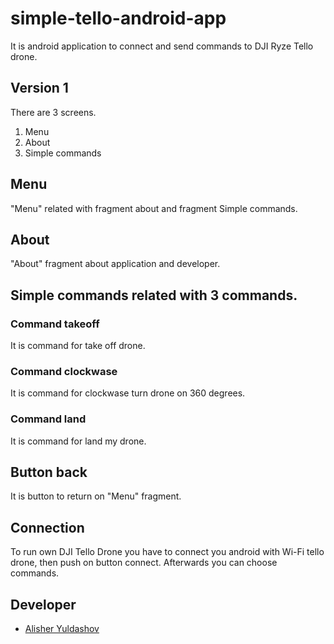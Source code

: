 # simple-tello-android-app
It is android application to connect and send commands to DJI Ryze Tello drone.

## Version 1
There are 3 screens.
1. Menu 
2. About
3. Simple commands

## Menu
"Menu" related with fragment about and fragment Simple commands.

## About
"About" fragment about application and developer.

## Simple commands related with 3 commands.
### Command takeoff
It is command for take off drone.
### Command clockwase
It is command for clockwase turn drone on 360 degrees.
### Command land
It is command for land my drone.

## Button back
It is button to return on "Menu" fragment.

## Connection
To run own DJI Tello Drone you have to connect you android with Wi-Fi tello drone, then push on button connect. Afterwards you can choose commands.

## Developer
- [Alisher Yuldashov](https://github.com/fuckinrobotics)
